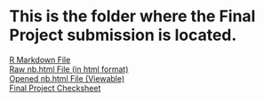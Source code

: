 # This is the folder where the Final Project submission is located.

[R Markdown File](https://github.com/dfr5407/STAT184/blob/main/FinalProject/files/Final_Project.Rmd) <br>
[Raw nb.html File (in html format)](https://github.com/dfr5407/stat184/blob/main/FinalProject/files/STAT%20184%20Final%20Project.nb.html) <br>
[Opened nb.html File (Viewable)](https://htmlpreview.github.io/?https://github.com/dfr5407/STAT184/blob/main/FinalProject/files/Final_Project.nb.html) <br>
[Final Project Checksheet](https://htmlpreview.github.io/?https://github.com/dfr5407/STAT184/blob/main/FinalProject/files/Checksheet.nb.html)
